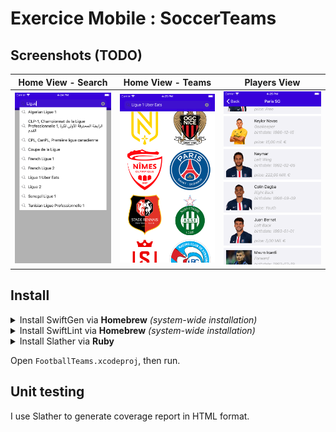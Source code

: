 # Exercice Mobile : SoccerTeams

## Screenshots (TODO)

Home View - Search             |  Home View - Teams           |  Players View
:-------------------------:|:-------------------------:|:-------------------------:
![Home View Search](screenshots/home_view_search.png)  |  ![Home View Teams](screenshots/home_view_teams.png)  |  ![Players View](screenshots/players_view.png)

## Install

<details>
<summary>Install SwiftGen via <strong>Homebrew</strong> <em>(system-wide installation)</em></summary>

#### To install SwiftGen via [Homebrew](http://brew.sh), simply use:

```
brew install swiftgen
```

---
</details>
<details>
<summary>Install SwiftLint via <strong>Homebrew</strong> <em>(system-wide installation)</em></summary>

#### To install SwiftGen via [Homebrew](http://brew.sh), simply use:

```
brew install swiftlint
```

---
</details>
<details>
<summary>Install Slather via <strong>Ruby</strong></summary>

TODO

---
</details>

Open `FootballTeams.xcodeproj`, then run.

## Unit testing

I use Slather to generate coverage report in HTML format.
